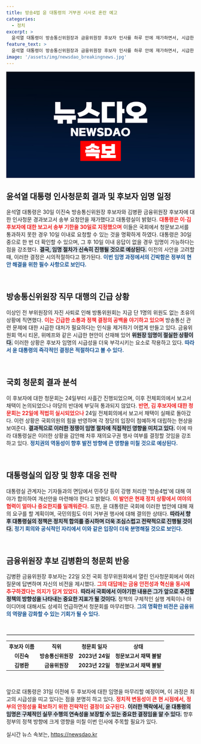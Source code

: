 ```yaml
---
title: 방송4법 윤 대통령의 거부권 시사로 혼란 예고
categories:
  - 정치
excerpt: >
  윤석열 대통령이 방송통신위원장과 금융위원장 후보자 인사를 하루 안에 재가하면서, 시급한 임명이 되레 초유의 사태를 불러일으켰습니다. 여야 갈등 속 과연 두 후보자는 어떻게 될까요? 클릭해서 자세히 알아보세요!
feature_text: >
  윤석열 대통령이 방송통신위원장과 금융위원장 후보자 인사를 하루 안에 재가하면서, 시급한 임명이 되레 초유의 사태를 불러일으켰습니다. 여야 갈등 속 과연 두 후보자는 어떻게 될까요? 클릭해서 자세히 알아보세요!
image: '/assets/img/newsdao_breakingnews.jpg'
---
```


<p><img src="/assets/img/newsdao_breakingnews.jpg" alt="cryptoinkorea 속보" /></p>

<h2 data-ke-size="size26">윤석열 대통령 인사청문회 결과 및 후보자 임명 일정</h2>

<p data-ke-size="size16">윤석열 대통령은 30일 이진숙 방송통신위원장 후보자와 김병환 금융위원장 후보자에 대한 인사청문 경과보고서 송부 요청안을 재가했다고 대통령실이 밝혔다. <b><span style="color: #ee2323;">대통령은 이·김 후보자에 대한 보고서 송부 기한을 30일로 지정했으며</span></b> 이들은 국회에서 청문보고서를 통과하지 못한 경우 10일 이내로 요청할 수 있는 것을 명확하게 하였다. 대통령은 30일 중으로 한 번 더 확인할 수 있으며, 그 후 10일 이내 응답이 없을 경우 임명이 가능하다는 점을 강조했다. <b><span style="background-color: #21538527;">결국, 임명 절차가 신속히 진행될 것으로 예상된다.</span></b> 이전의 사안을 고려할 때, 이러한 결정은 시의적절하다고 평가된다. <b><span style="color: #1a5490;">이번 임명 과정에서의 긴박함은 정부의 현안 해결을 위한 필수 사항으로 보인다.</span></b></p>

<p data-ke-size="size16">&nbsp;</p>

<h2 data-ke-size="size26">방송통신위원장 직무 대행의 긴급 상황</h2>

<p data-ke-size="size16">이상인 전 부위원장의 자진 사퇴로 인해 방통위원회는 지금 단 1명의 위원도 없는 초유의 상황에 직면했다. <b><span style="color: #ee2323;">이는 긴급한 소통과 정책 결정의 공백을 야기하고 있으며</span></b> 방송통신 관련 문제에 대한 시급한 대처가 필요하다는 인식을 제거하기 어렵게 만들고 있다. 금융위원회 역시 티몬, 위메프와 같은 시급한 현안이 산재해 있어 <b><span style="background-color: #21538527;">위원장 임명이 절실한 상황이다.</span></b> 이러한 상황은 후보자 임명의 시급성을 더욱 부각시키는 요소로 작용하고 있다. <b><span style="color: #1a5490;">따라서 윤 대통령의 즉각적인 결정은 적절하다고 볼 수 있다.</span></b></p>

<p data-ke-size="size16">&nbsp;</p>

<h2 data-ke-size="size26">국회 청문회 결과 분석</h2>

<p data-ke-size="size16">이 후보자에 대한 청문회는 24일부터 사흘간 진행되었으며, 이후 전체회의에서 보고서 채택이 논의되었으나 야당의 반대에 부딪혀 통과되지 않았다. <b><span style="color: #ee2323;">반면, 김 후보자에 대한 청문회는 22일에 적법히 실시되었으나</span></b> 24일 전체회의에서 보고서 채택이 실패로 돌아갔다. 이런 상황은 국회의원의 힘을 반영하며 각 정당의 입장이 첨예하게 대립하는 현상을 보여준다. <b><span style="background-color: #21538527;">결과적으로 이러한 정쟁이 임명 절차에 직접적인 영향을 미치고 있다.</span></b> 이에 따라 대통령실은 이러한 상황을 감안해 차후 재의요구권 행사 여부를 결정할 것임을 강조하고 있다. <b><span style="color: #1a5490;">정치권의 역동성이 향후 발전 방향에 큰 영향을 미칠 것으로 예상된다.</span></b></p>

<p data-ke-size="size16">&nbsp;</p>

<h2 data-ke-size="size26">대통령실의 입장 및 향후 대응 전략</h2>

<p data-ke-size="size16">대통령실 관계자는 기자들과의 면담에서 민주당 등이 강행 처리한 '방송4법'에 대해 여야가 합의하여 개선안을 마련해야 한다고 밝혔다. <b><span style="color: #ee2323;">이 발언은 현재 정치 상황에서 여야의 협력이 얼마나 중요한지를 일깨워준다.</span></b> 또한, 윤 대통령은 국회에 이러한 법안에 대해 재의 요구를 할 계획이며, 국민의힘도 이미 거부권 행사에 대해 결의한 상태다. <b><span style="background-color: #21538527;">따라서 향후 대통령실의 정책은 정치적 합의를 중시하며 더욱 조심스럽고 전략적으로 진행될 것이다.</span></b> <b><span style="color: #1a5490;">정기 회의와 공식적인 자리에서 이와 같은 입장이 더욱 분명해질 것으로 보인다.</span></b></p>

<p data-ke-size="size16">&nbsp;</p>

<h2 data-ke-size="size26">금융위원장 후보 김병환의 청문회 반응</h2>

<p data-ke-size="size16">김병환 금융위원장 후보자는 22일 오전 국회 정무위원회에서 열린 인사청문회에서 여러 질문에 답변하며 자신의 비전을 제시했다. <b><span style="color: #ee2323;">그의 대답에는 금융 안전성과 혁신을 동시에 추구하겠다는 의지가 담겨 있었다.</span></b> <b><span style="background-color: #21538527;">따라서 국회에서 이야기한 내용은 그가 앞으로 추진할 정책의 방향성을 나타내는 중요한 지표가 될 것이다.</span></b> 정책의 구체적인 실행 계획이나 아이디어에 대해서도 상세히 언급하면서 청문회를 마무리했다. <b><span style="color: #1a5490;">그의 명확한 비전은 금융위의 역량을 강화할 수 있는 기회가 될 수 있다.</span></b></p>

<p data-ke-size="size16">&nbsp;</p>

<hr style="border-style: solid; border-color: #ddd; border-width: 1px;"/>

<table style="border-collapse: collapse; width: 100%;">
    <tr>
        <th style="text-align: center; height: 20px;"><b>후보자 이름</b></th>
        <th style="text-align: center; height: 20px;"><b>직위</b></th>
        <th style="text-align: center; height: 20px;"><b>청문회 일자</b></th>
        <th style="text-align: center; height: 20px;"><b>상태</b></th>
    </tr>
    <tr>
        <td style="text-align: center; height: 17px;"><b>이진숙</b></td>
        <td style="text-align: center; height: 17px;"><b>방송통신위원장</b></td>
        <td style="text-align: center; height: 17px;"><b>2023년 24일</b></td>
        <td style="text-align: center; height: 17px;"><b>청문보고서 채택 불발</b></td>
    </tr>
    <tr>
        <td style="text-align: center; height: 17px;"><b>김병환</b></td>
        <td style="text-align: center; height: 17px;"><b>금융위원장</b></td>
        <td style="text-align: center; height: 17px;"><b>2023년 22일</b></td>
        <td style="text-align: center; height: 17px;"><b>청문보고서 채택 불발</b></td>
    </tr>
</table>

<p data-ke-size="size16">&nbsp;</p>

<p data-ke-size="size16">앞으로 대통령은 31일 이전에 두 후보자에 대한 임명을 마무리할 예정이며, 이 과정은 최고의 시급성을 띠고 있다는 점을 분명히 하고 있다. <b><span style="color: #ee2323;">정치적 변동성이 큰 현 시점에서, 정부의 안정성을 확보하기 위한 전략적인 결정이 요구된다.</span></b> <b><span style="background-color: #21538527;">이러한 맥락에서, 윤 대통령의 임명은 구체적인 실무 수행의 연속성을 보장할 수 있는 중요한 결정임을 알 수 있다.</span></b> 향후 정부의 정책 방향에 크게 영향을 미칠 이번 인사에 주목할 필요가 있다.</p>
실시간 뉴스 속보는, <a href="https://newsdao.kr" rel="dofollow">https://newsdao.kr</a>


